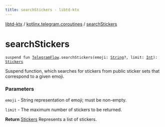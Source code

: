 ```yaml
---
title: searchStickers - libtd-ktx
---
```


[libtd-ktx](../index.html) / [kotlinx.telegram.coroutines](index.html) / [searchStickers](./search-stickers.html)

# searchStickers

`suspend fun `[`TelegramFlow`](../kotlinx.telegram.core/-telegram-flow/index.html)`.searchStickers(emoji: `[`String`](https://kotlinlang.org/api/latest/jvm/stdlib/kotlin/-string/index.html)`?, limit: `[`Int`](https://kotlinlang.org/api/latest/jvm/stdlib/kotlin/-int/index.html)`): `[`Stickers`](https://tdlibx.github.io/td/docs/org/drinkless/td/libcore/telegram/TdApi.Stickers.html)

Suspend function, which searches for stickers from public sticker sets that correspond to a given
emoji.

### Parameters

`emoji` - String representation of emoji; must be non-empty.

`limit` - The maximum number of stickers to be returned.

**Return**
[Stickers](https://tdlibx.github.io/td/docs/org/drinkless/td/libcore/telegram/TdApi.Stickers.html) Represents a list of stickers.

